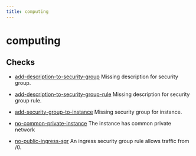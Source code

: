 ```yaml
---
title: computing
---
```


# computing

## Checks


- [add-description-to-security-group](add-description-to-security-group) Missing description for security group.

- [add-description-to-security-group-rule](add-description-to-security-group-rule) Missing description for security group rule.

- [add-security-group-to-instance](add-security-group-to-instance) Missing security group for instance.

- [no-common-private-instance](no-common-private-instance) The instance has common private network

- [no-public-ingress-sgr](no-public-ingress-sgr) An ingress security group rule allows traffic from /0.



